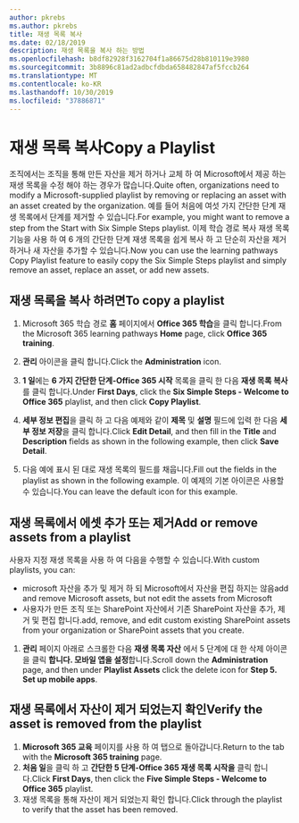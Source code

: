 ```yaml
---
author: pkrebs
ms.author: pkrebs
title: 재생 목록 복사
ms.date: 02/18/2019
description: 재생 목록을 복사 하는 방법
ms.openlocfilehash: b8df82928f3162704f1a86675d28b810119e3980
ms.sourcegitcommit: 3b8896c81ad2adbcfdbda658482847af5fccb264
ms.translationtype: MT
ms.contentlocale: ko-KR
ms.lasthandoff: 10/30/2019
ms.locfileid: "37886871"
---
```

# <a name="copy-a-playlist"></a><span data-ttu-id="d346b-103">재생 목록 복사</span><span class="sxs-lookup"><span data-stu-id="d346b-103">Copy a Playlist</span></span>
<span data-ttu-id="d346b-104">조직에서는 조직을 통해 만든 자산을 제거 하거나 교체 하 여 Microsoft에서 제공 하는 재생 목록을 수정 해야 하는 경우가 많습니다.</span><span class="sxs-lookup"><span data-stu-id="d346b-104">Quite often, organizations need to modify a Microsoft-supplied playlist by removing or replacing an asset with an asset created by the organization.</span></span> <span data-ttu-id="d346b-105">예를 들어 처음에 여섯 가지 간단한 단계 재생 목록에서 단계를 제거할 수 있습니다.</span><span class="sxs-lookup"><span data-stu-id="d346b-105">For example, you might want to remove a step from the Start with Six Simple Steps playlist.</span></span> <span data-ttu-id="d346b-106">이제 학습 경로 복사 재생 목록 기능을 사용 하 여 6 개의 간단한 단계 재생 목록을 쉽게 복사 하 고 단순히 자산을 제거 하거나 새 자산을 추가할 수 있습니다.</span><span class="sxs-lookup"><span data-stu-id="d346b-106">Now you can use the learning pathways Copy Playlist feature to easily copy the Six Simple Steps playlist and simply remove an asset, replace an asset, or add new assets.</span></span> 

## <a name="to-copy-a-playlist"></a><span data-ttu-id="d346b-107">재생 목록을 복사 하려면</span><span class="sxs-lookup"><span data-stu-id="d346b-107">To copy a playlist</span></span>

1. <span data-ttu-id="d346b-108">Microsoft 365 학습 경로 **홈** 페이지에서 **Office 365 학습**을 클릭 합니다.</span><span class="sxs-lookup"><span data-stu-id="d346b-108">From the Microsoft 365 learning pathways **Home** page, click **Office 365 training**.</span></span>
2. <span data-ttu-id="d346b-109">**관리** 아이콘을 클릭 합니다.</span><span class="sxs-lookup"><span data-stu-id="d346b-109">Click the **Administration** icon.</span></span>
3. <span data-ttu-id="d346b-110">**1 일**에는 **6 가지 간단한 단계-Office 365 시작** 목록을 클릭 한 다음 **재생 목록 복사**를 클릭 합니다.</span><span class="sxs-lookup"><span data-stu-id="d346b-110">Under **First Days**, click the **Six Simple Steps - Welcome to Office 365** playlist, and then click **Copy Playlist**.</span></span> 
4. <span data-ttu-id="d346b-111">**세부 정보 편집**을 클릭 하 고 다음 예제와 같이 **제목** 및 **설명** 필드에 입력 한 다음 **세부 정보 저장**을 클릭 합니다.</span><span class="sxs-lookup"><span data-stu-id="d346b-111">Click **Edit Detail**, and then fill in the **Title** and **Description** fields as shown in the following example, then click **Save Detail**.</span></span>  
 
4.  <span data-ttu-id="d346b-112">다음 예에 표시 된 대로 재생 목록의 필드를 채웁니다.</span><span class="sxs-lookup"><span data-stu-id="d346b-112">Fill out the fields in the playlist as shown in the following example.</span></span> <span data-ttu-id="d346b-113">이 예제의 기본 아이콘은 사용할 수 있습니다.</span><span class="sxs-lookup"><span data-stu-id="d346b-113">You can leave the default icon for this example.</span></span> 


## <a name="add-or-remove-assets-from-a-playlist"></a><span data-ttu-id="d346b-114">재생 목록에서 에셋 추가 또는 제거</span><span class="sxs-lookup"><span data-stu-id="d346b-114">Add or remove assets from a playlist</span></span>
<span data-ttu-id="d346b-115">사용자 지정 재생 목록을 사용 하 여 다음을 수행할 수 있습니다.</span><span class="sxs-lookup"><span data-stu-id="d346b-115">With custom playlists, you can:</span></span>

- <span data-ttu-id="d346b-116">microsoft 자산을 추가 및 제거 하 되 Microsoft에서 자산을 편집 하지는 않음</span><span class="sxs-lookup"><span data-stu-id="d346b-116">add and remove Microsoft assets, but not edit the assets from Microsoft</span></span>
- <span data-ttu-id="d346b-117">사용자가 만든 조직 또는 SharePoint 자산에서 기존 SharePoint 자산을 추가, 제거 및 편집 합니다.</span><span class="sxs-lookup"><span data-stu-id="d346b-117">add, remove, and edit custom existing SharePoint assets from your organization or SharePoint assets that you create.</span></span> 

1. <span data-ttu-id="d346b-118">**관리** 페이지 아래로 스크롤한 다음 **재생 목록 자산** 에서 5 단계에 대 한 삭제 아이콘을 클릭 **합니다. 모바일 앱을 설정**합니다.</span><span class="sxs-lookup"><span data-stu-id="d346b-118">Scroll down the **Administration** page, and then under **Playlist Assets** click the delete icon for **Step 5. Set up mobile apps**.</span></span> 

## <a name="verify-the-asset-is-removed-from-the-playlist"></a><span data-ttu-id="d346b-119">재생 목록에서 자산이 제거 되었는지 확인</span><span class="sxs-lookup"><span data-stu-id="d346b-119">Verify the asset is removed from the playlist</span></span>
1. <span data-ttu-id="d346b-120">**Microsoft 365 교육** 페이지를 사용 하 여 탭으로 돌아갑니다.</span><span class="sxs-lookup"><span data-stu-id="d346b-120">Return to the tab with the **Microsoft 365 training** page.</span></span>
2. <span data-ttu-id="d346b-121">**처음 일**을 클릭 하 고 **간단한 5 단계-Office 365 재생 목록 시작을** 클릭 합니다.</span><span class="sxs-lookup"><span data-stu-id="d346b-121">Click **First Days**, then click the **Five Simple Steps - Welcome to Office 365** playlist.</span></span> 
3. <span data-ttu-id="d346b-122">재생 목록을 통해 자산이 제거 되었는지 확인 합니다.</span><span class="sxs-lookup"><span data-stu-id="d346b-122">Click through the playlist to verify that the asset has been removed.</span></span>


